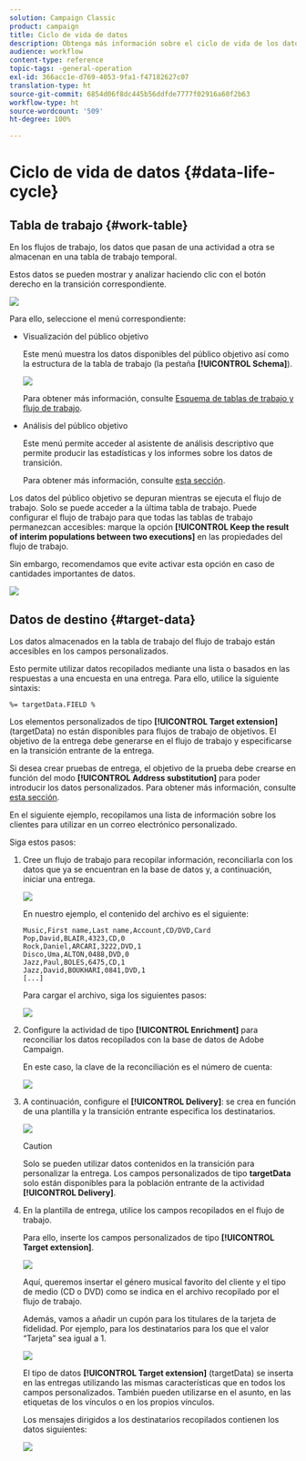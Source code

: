 ```yaml
---
solution: Campaign Classic
product: campaign
title: Ciclo de vida de datos
description: Obtenga más información sobre el ciclo de vida de los datos en flujos de trabajo
audience: workflow
content-type: reference
topic-tags: -general-operation
exl-id: 366acc1e-d769-4053-9fa1-f47182627c07
translation-type: ht
source-git-commit: 6854d06f8dc445b56ddfde7777f02916a60f2b63
workflow-type: ht
source-wordcount: '509'
ht-degree: 100%

---
```


# Ciclo de vida de datos {#data-life-cycle}

## Tabla de trabajo {#work-table}

En los flujos de trabajo, los datos que pasan de una actividad a otra se almacenan en una tabla de trabajo temporal.

Estos datos se pueden mostrar y analizar haciendo clic con el botón derecho en la transición correspondiente.

![](assets/wf-right-click-analyze.png)

Para ello, seleccione el menú correspondiente:

* Visualización del público objetivo

   Este menú muestra los datos disponibles del público objetivo así como la estructura de la tabla de trabajo (la pestaña **[!UICONTROL Schema]**).

   ![](assets/wf-right-click-display.png)

   Para obtener más información, consulte [Esquema de tablas de trabajo y flujo de trabajo](../../workflow/using/monitoring-workflow-execution.md#worktables-and-workflow-schema).

* Análisis del público objetivo

   Este menú permite acceder al asistente de análisis descriptivo que permite producir las estadísticas y los informes sobre los datos de transición.

   Para obtener más información, consulte [esta sección](../../reporting/using/using-the-descriptive-analysis-wizard.md).

Los datos del público objetivo se depuran mientras se ejecuta el flujo de trabajo. Solo se puede acceder a la última tabla de trabajo. Puede configurar el flujo de trabajo para que todas las tablas de trabajo permanezcan accesibles: marque la opción **[!UICONTROL Keep the result of interim populations between two executions]** en las propiedades del flujo de trabajo.

Sin embargo, recomendamos que evite activar esta opción en caso de cantidades importantes de datos.

![](assets/wf-purge-data-option.png)

## Datos de destino {#target-data}

Los datos almacenados en la tabla de trabajo del flujo de trabajo están accesibles en los campos personalizados.

Esto permite utilizar datos recopilados mediante una lista o basados en las respuestas a una encuesta en una entrega. Para ello, utilice la siguiente sintaxis:

```
%= targetData.FIELD %
```

Los elementos personalizados de tipo **[!UICONTROL Target extension]** (targetData) no están disponibles para flujos de trabajo de objetivos. El objetivo de la entrega debe generarse en el flujo de trabajo y especificarse en la transición entrante de la entrega.

Si desea crear pruebas de entrega, el objetivo de la prueba debe crearse en función del modo **[!UICONTROL Address substitution]** para poder introducir los datos personalizados. Para obtener más información, consulte [esta sección](../../delivery/using/steps-defining-the-target-population.md#using-address-substitution-in-proof).

En el siguiente ejemplo, recopilamos una lista de información sobre los clientes para utilizar en un correo electrónico personalizado.

Siga estos pasos:

1. Cree un flujo de trabajo para recopilar información, reconciliarla con los datos que ya se encuentran en la base de datos y, a continuación, iniciar una entrega.

   ![](assets/wf-targetdata-sample-1.png)

   En nuestro ejemplo, el contenido del archivo es el siguiente:

   ```
   Music,First name,Last name,Account,CD/DVD,Card
   Pop,David,BLAIR,4323,CD,0
   Rock,Daniel,ARCARI,3222,DVD,1
   Disco,Uma,ALTON,0488,DVD,0
   Jazz,Paul,BOLES,6475,CD,1
   Jazz,David,BOUKHARI,0841,DVD,1
   [...]
   ```

   Para cargar el archivo, siga los siguientes pasos:

   ![](assets/wf-targetdata-sample-2.png)

1. Configure la actividad de tipo **[!UICONTROL Enrichment]** para reconciliar los datos recopilados con la base de datos de Adobe Campaign.

   En este caso, la clave de la reconciliación es el número de cuenta:

   ![](assets/wf-targetdata-sample-3.png)

1. A continuación, configure el **[!UICONTROL Delivery]**: se crea en función de una plantilla y la transición entrante especifica los destinatarios.

   ![](assets/wf-targetdata-sample-4.png)

   >[!CAUTION]
   >
   >Solo se pueden utilizar datos contenidos en la transición para personalizar la entrega. Los campos personalizados de tipo **targetData** solo están disponibles para la población entrante de la actividad **[!UICONTROL Delivery]**.

1. En la plantilla de entrega, utilice los campos recopilados en el flujo de trabajo.

   Para ello, inserte los campos personalizados de tipo **[!UICONTROL Target extension]**.

   ![](assets/wf-targetdata-sample-5.png)

   Aquí, queremos insertar el género musical favorito del cliente y el tipo de medio (CD o DVD) como se indica en el archivo recopilado por el flujo de trabajo.

   Además, vamos a añadir un cupón para los titulares de la tarjeta de fidelidad. Por ejemplo, para los destinatarios para los que el valor “Tarjeta” sea igual a 1.

   ![](assets/wf-targetdata-sample-6.png)

   El tipo de datos **[!UICONTROL Target extension]** (targetData) se inserta en las entregas utilizando las mismas características que en todos los campos personalizados. También pueden utilizarse en el asunto, en las etiquetas de los vínculos o en los propios vínculos.

   Los mensajes dirigidos a los destinatarios recopilados contienen los datos siguientes:

   ![](assets/wf-targetdata-sample-7.png)
